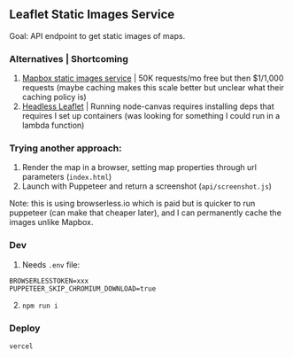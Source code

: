 ## Leaflet Static Images Service

Goal: API endpoint to get static images of maps.

### Alternatives | Shortcoming

1. [Mapbox static images service](https://docs.mapbox.com/api/maps/#static-images) | 50K requests/mo free but then \$1/1,000 requests (maybe caching makes this scale better but unclear what their caching policy is)
2. [Headless Leaflet](https://github.com/jieter/leaflet-headless) | Running node-canvas requires installing deps that requires I set up containers (was looking for something I could run in a lambda function)

### Trying another approach:

1. Render the map in a browser, setting map properties through url parameters (`index.html`)
2. Launch with Puppeteer and return a screenshot (`api/screenshot.js`)

Note: this is using browserless.io which is paid but is quicker to run puppeteer (can make that cheaper later), and I can permanently cache the images unlike Mapbox.

### Dev

1. Needs `.env` file:

```
BROWSERLESSTOKEN=xxx
PUPPETEER_SKIP_CHROMIUM_DOWNLOAD=true
```

2. `npm run i`

### Deploy

`vercel`

